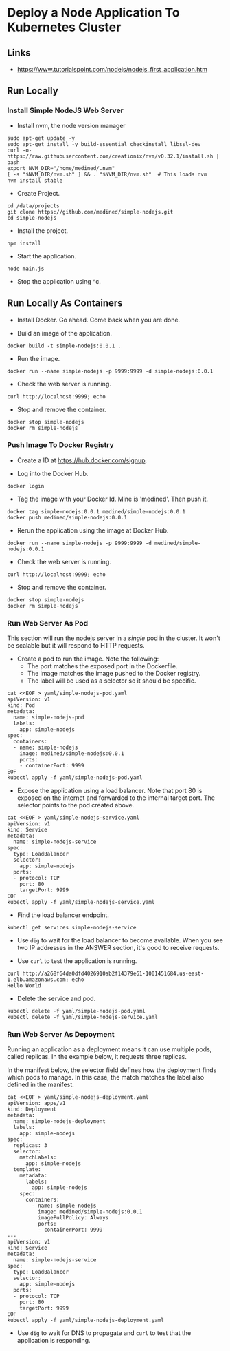 # Deploy a Node Application To Kubernetes Cluster

## Links

* https://www.tutorialspoint.com/nodejs/nodejs_first_application.htm

## Run Locally

### Install Simple NodeJS Web Server

* Install nvm, the node version manager

```
sudo apt-get update -y
sudo apt-get install -y build-essential checkinstall libssl-dev
curl -o- https://raw.githubusercontent.com/creationix/nvm/v0.32.1/install.sh | bash
export NVM_DIR="/home/medined/.nvm"
[ -s "$NVM_DIR/nvm.sh" ] && . "$NVM_DIR/nvm.sh"  # This loads nvm
nvm install stable
```

* Create Project.

```
cd /data/projects
git clone https://github.com/medined/simple-nodejs.git
cd simple-nodejs
```

* Install the project.

```
npm install
```

* Start the application.

```
node main.js
```

* Stop the application using ^c.

## Run Locally As Containers

* Install Docker. Go ahead. Come back when you are done.

* Build an image of the application.

```
docker build -t simple-nodejs:0.0.1 .
```

* Run the image.

```
docker run --name simple-nodejs -p 9999:9999 -d simple-nodejs:0.0.1
```

* Check the web server is running.

```
curl http://localhost:9999; echo
```

* Stop and remove the container.

```
docker stop simple-nodejs
docker rm simple-nodejs
```

### Push Image To Docker Registry

* Create a ID at https://hub.docker.com/signup.

* Log into the Docker Hub.

```
docker login
```

* Tag the image with your Docker Id. Mine is 'medined'. Then push it.

```
docker tag simple-nodejs:0.0.1 medined/simple-nodejs:0.0.1
docker push medined/simple-nodejs:0.0.1
```

* Rerun the application using the image at Docker Hub.

```
docker run --name simple-nodejs -p 9999:9999 -d medined/simple-nodejs:0.0.1
```

* Check the web server is running.

```
curl http://localhost:9999; echo
```

* Stop and remove the container.

```
docker stop simple-nodejs
docker rm simple-nodejs
```

### Run Web Server As Pod

This section will run the nodejs server in a *single* pod in the cluster. It won't be scalable but it will respond to HTTP requests.

* Create a pod to run the image. Note the following:
  * The port matches the exposed port in the Dockerfile.
  * The image matches the image pushed to the Docker registry.
  * The label will be used as a selector so it should be specific.

```
cat <<EOF > yaml/simple-nodejs-pod.yaml
apiVersion: v1
kind: Pod
metadata:
  name: simple-nodejs-pod
  labels:
    app: simple-nodejs
spec:
  containers:
  - name: simple-nodejs
    image: medined/simple-nodejs:0.0.1
    ports:
    - containerPort: 9999
EOF
kubectl apply -f yaml/simple-nodejs-pod.yaml
```

* Expose the application using a load balancer. Note that port 80 is exposed on the internet and forwarded to the internal target port. The selector points to the pod created above.

```
cat <<EOF > yaml/simple-nodejs-service.yaml
apiVersion: v1
kind: Service
metadata:
  name: simple-nodejs-service
spec:
  type: LoadBalancer
  selector:
    app: simple-nodejs
  ports:
  - protocol: TCP
    port: 80
    targetPort: 9999
EOF
kubectl apply -f yaml/simple-nodejs-service.yaml
```

* Find the load balancer endpoint.

```
kubectl get services simple-nodejs-service
```

* Use `dig` to wait for the load balancer to become available. When you see two IP addresses in the ANSWER section, it's good to receive requests.

* Use `curl` to test the application is running.

```
curl http://a268f64da0dfd4026910ab2f14379e61-1001451684.us-east-1.elb.amazonaws.com; echo
Hello World
```

* Delete the service and pod.

```
kubectl delete -f yaml/simple-nodejs-pod.yaml
kubectl delete -f yaml/simple-nodejs-service.yaml
```

### Run Web Server As Depoyment

Running an application as a deployment means it can use multiple pods, called replicas. In the example below, it requests three replicas.

In the manifest below, the selector field defines how the deployment finds which pods to manage. In this case, the match matches the label also defined in the manifest.

```
cat <<EOF > yaml/simple-nodejs-deployment.yaml
apiVersion: apps/v1
kind: Deployment
metadata:
  name: simple-nodejs-deployment
  labels:
    app: simple-nodejs
spec:
  replicas: 3
  selector:
    matchLabels:
      app: simple-nodejs
  template:
    metadata:
      labels:
        app: simple-nodejs
    spec:
      containers:
        - name: simple-nodejs
          image: medined/simple-nodejs:0.0.1
          imagePullPolicy: Always
          ports:
          - containerPort: 9999
---
apiVersion: v1
kind: Service
metadata:
  name: simple-nodejs-service
spec:
  type: LoadBalancer
  selector:
    app: simple-nodejs
  ports:
  - protocol: TCP
    port: 80
    targetPort: 9999
EOF
kubectl apply -f yaml/simple-nodejs-deployment.yaml
```

* Use `dig` to wait for DNS to propagate and `curl` to test that the application is responding.
